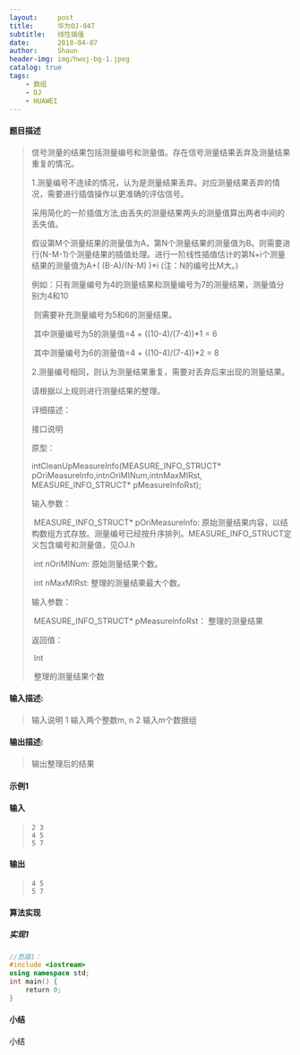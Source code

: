 ```yaml
---
layout:     post
title:      华为OJ-047
subtitle:   线性插值
date:       2018-04-07
author:     Shaun
header-img: img/hwoj-bg-1.jpeg
catalog: true
tags:
    - 数组
    - OJ
    - HUAWEI
---
```



#### 题目描述

> 信号测量的结果包括测量编号和测量值。存在信号测量结果丢弃及测量结果重复的情况。
>
>   1.测量编号不连续的情况，认为是测量结果丢弃。对应测量结果丢弃的情况，需要进行插值操作以更准确的评估信号。
>
>   采用简化的一阶插值方法,由丢失的测量结果两头的测量值算出两者中间的丢失值。
>
>   假设第M个测量结果的测量值为A，第N个测量结果的测量值为B。则需要进行(N-M-1)个测量结果的插值处理。进行一阶线性插值估计的第N+i个测量结果的测量值为A+( (B-A)/(N-M) )*i  (注：N的编号比M大。)
>
>   例如：只有测量编号为4的测量结果和测量编号为7的测量结果，测量值分别为4和10
>
> ​        则需要补充测量编号为5和6的测量结果。
>
> ​         其中测量编号为5的测量值=4 + ((10-4)/(7-4))*1 = 6
>
> ​         其中测量编号为6的测量值=4 + ((10-4)/(7-4))*2 = 8  
>
> ​      2.测量编号相同，则认为测量结果重复，需要对丢弃后来出现的测量结果。
>
>   请根据以上规则进行测量结果的整理。
>
> 详细描述：
>
> 接口说明
>
> 原型：
>
> intCleanUpMeasureInfo(MEASURE_INFO_STRUCT* pOriMeasureInfo,intnOriMINum,intnMaxMIRst, MEASURE_INFO_STRUCT* pMeasureInfoRst);
>
> 输入参数：
>
> ​        MEASURE_INFO_STRUCT* pOriMeasureInfo:         原始测量结果内容，以结构数组方式存放。测量编号已经按升序排列。MEASURE_INFO_STRUCT定义包含编号和测量值，见OJ.h
>
> ​          int nOriMINum:                                原始测量结果个数。
>
> ​          int nMaxMIRst:                                整理的测量结果最大个数。
>
> 输入参数：
>
> ​    MEASURE_INFO_STRUCT* pMeasureInfoRst：         整理的测量结果
>
> 返回值：
>
> ​    Int
>
> ​         整理的测量结果个数

#### 输入描述:

> 输入说明 
> 1 输入两个整数m, n
> 2 输入m个数据组

#### 输出描述:

> 输出整理后的结果

#### 示例1

#### 输入

> ```
> 2 3
> 4 5
> 5 7
> ```

#### 输出

> ```
> 4 5
> 5 7
> ```



#### 算法实现



##### 实现1

```C++
//思路1：
#include <iostream>
using namespace std;
int main() {
    return 0;
}
```




#### 小结

小结






